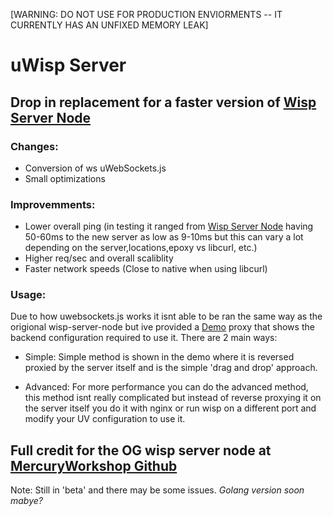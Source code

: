 [WARNING: DO NOT USE FOR PRODUCTION ENVIORMENTS -- IT CURRENTLY HAS AN UNFIXED MEMORY LEAK]
# uWisp Server
## Drop in replacement for a faster version of [Wisp Server Node](https://github.com/MercuryWorkshop/wisp-server-node)

### Changes:
- Conversion of ws uWebSockets.js
- Small optimizations

### Improvemments:
- Lower overall ping (in testing it ranged from [Wisp Server Node](https://github.com/MercuryWorkshop/wisp-server-node) having 50-60ms to the new server as low as 9-10ms but this can vary a lot depending on the server,locations,epoxy vs libcurl, etc.)
- Higher req/sec and overall scaliblity
- Faster network speeds (Close to native when using libcurl)

### Usage:
Due to how uwebsockets.js works it isnt able to be ran the same way as the origional wisp-server-node but ive provided a [Demo](https://github.com/Astatine-Development/uWisp-Demo-Proxy) proxy that shows the backend configuration required to use it.
There are 2 main ways:
- Simple:
Simple method is shown in the demo where it is reversed proxied by the server itself and is the simple 'drag and drop' approach.

- Advanced:
For more performance you can do the advanced method, this method isnt really complicated but instead of reverse proxying it on the server itself you do it with nginx or run wisp on a different port and modify your UV configuration to use it.

## Full credit for the OG wisp server node at [MercuryWorkshop Github](https://github.com/MercuryWorkshop/)

Note: Still in 'beta' and there may be some issues.
*Golang version soon mabye?*
